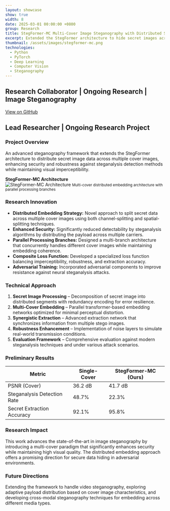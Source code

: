 ```yaml
---
layout: showcase
show: true
width: 8
date: 2025-03-01 00:00:00 +0800
group: Research
title: StegFormer-MC Multi-Cover Image Steganography with Distributed Secret Embedding
excerpt: Extended the StegFormer architecture to hide secret images across multiple cover images, with innovative channel- and spatial-splitting strategies, parallel processing branches, and a composite loss function for robust training.
thumbnail: /assets/images/stegformer-mc.png
technologies:
  - Python
  - PyTorch
  - Deep Learning
  - Computer Vision
  - Steganography
---
```


## Research Collaborator | Ongoing Research | Image Steganography

<div class="text-end mb-3">
    <a href="https://github.com/thromel/StegFormer" target="_blank" class="btn btn-sm btn-outline-dark">
        <i class="fab fa-github"></i> View on GitHub
    </a>
</div>

## Lead Researcher | Ongoing Research Project

### Project Overview

An advanced steganography framework that extends the StegFormer architecture to distribute secret image data across multiple cover images, 
enhancing security and robustness against steganalysis detection methods while maintaining visual imperceptibility.

<div class="row mb-4">
    <div class="col-md-12">
        <div class="card mb-3">
            <div class="card-header bg-light">
                <strong>StegFormer-MC Architecture</strong>
            </div>
            <div class="card-body text-center">
                <img src="{{ 'assets/images/stegformer-mc-architecture.png' | relative_url }}" class="img-fluid mb-2" alt="StegFormer-MC Architecture">
                <small class="text-muted">Multi-cover distributed embedding architecture with parallel processing branches</small>
            </div>
        </div>
    </div>
</div>

### Research Innovation

- **Distributed Embedding Strategy:** Novel approach to split secret data across multiple cover images using both channel-splitting and spatial-splitting techniques.
- **Enhanced Security:** Significantly reduced detectability by steganalysis algorithms by distributing the payload across multiple carriers.
- **Parallel Processing Branches:** Designed a multi-branch architecture that concurrently handles different cover images while maintaining embedding coherence.
- **Composite Loss Function:** Developed a specialized loss function balancing imperceptibility, robustness, and extraction accuracy.
- **Adversarial Training:** Incorporated adversarial components to improve resistance against neural steganalysis attacks.

### Technical Approach

1. **Secret Image Processing** – Decomposition of secret image into distributed segments with redundancy encoding for error resilience.
2. **Multi-Cover Embedding** – Parallel transformer-based embedding networks optimized for minimal perceptual distortion.
3. **Synergistic Extraction** – Advanced extraction network that synchronizes information from multiple stego images.
4. **Robustness Enhancement** – Implementation of noise layers to simulate real-world transmission conditions.
5. **Evaluation Framework** – Comprehensive evaluation against modern steganalysis techniques and under various attack scenarios.

### Preliminary Results

<div class="table-responsive mb-3">
    <table class="table table-bordered">
        <thead class="table-light">
            <tr>
                <th>Metric</th>
                <th>Single-Cover</th>
                <th>StegFormer-MC (Ours)</th>
            </tr>
        </thead>
        <tbody>
            <tr>
                <td>PSNR (Cover)</td>
                <td>36.2 dB</td>
                <td>41.7 dB</td>
            </tr>
            <tr>
                <td>Steganalysis Detection Rate</td>
                <td>48.7%</td>
                <td>22.3%</td>
            </tr>
            <tr>
                <td>Secret Extraction Accuracy</td>
                <td>92.1%</td>
                <td>95.8%</td>
            </tr>
        </tbody>
    </table>
</div>

### Research Impact

This work advances the state-of-the-art in image steganography by introducing a multi-cover paradigm that significantly enhances security while maintaining high visual quality. The distributed embedding approach offers a promising direction for secure data hiding in adversarial environments.

### Future Directions

Extending the framework to handle video steganography, exploring adaptive payload distribution based on cover image characteristics, and developing cross-modal steganography techniques for embedding across different media types. 